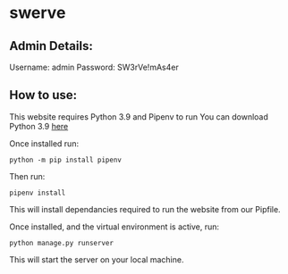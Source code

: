 # swerve
## Admin Details:

Username: admin
Password: SW3rVe!mAs4er

## How to use:
This website requires Python 3.9 and Pipenv to run
You can download Python 3.9 [here](https://www.python.org/downloads/release/python-390/)

Once installed run:
```
python -m pip install pipenv
```
Then run:
```
pipenv install
```
This will install dependancies required to run the website from our Pipfile.

Once installed, and the virtual environment is active, run:
```
python manage.py runserver
```
This will start the server on your local machine.


